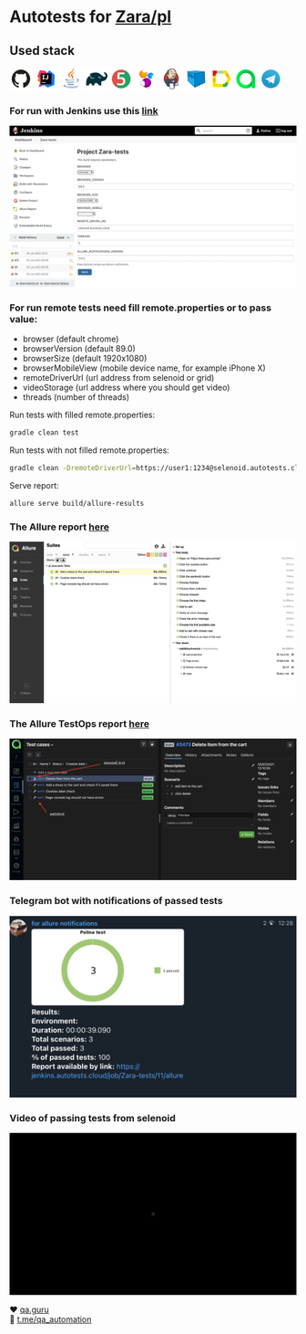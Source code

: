 # Autotests for [Zara/pl](https://www.zara.com/pl/)

## Used stack

 <img src="images/GitHub.svg" width="40" height="40">  <img src="images/IDEA.svg" width="40" height="40">
 <img src="images/JAVA.svg" width="40" height="40">  <img src="images/Gradle.svg" width="40" height="40">
 <img src="images/Junit5.svg" width="40" height="40">  <img src="images/Selenide.svg" width="40" height="40"> 
 <img src="images/Jenkins.svg" width="40" height="40">  <img src="images/Selenoid.svg" width="40" height="40">
 <img src="images/Allure Report.svg" width="40" height="40"> <img src="images/Allure TestOps.svg" width="40" height="40"> 
 <img src="images/Telegram.svg" width="40" height="40">

### For run with Jenkins use this [link](https://jenkins.autotests.cloud/job/Zara-tests/)

<img src="images/JenkinsBuild.png">

### For run remote tests need fill remote.properties or to pass value:

* browser (default chrome)
* browserVersion (default 89.0)
* browserSize (default 1920x1080)
* browserMobileView (mobile device name, for example iPhone X)
* remoteDriverUrl (url address from selenoid or grid)
* videoStorage (url address where you should get video)
* threads (number of threads)

Run tests with filled remote.properties:

```bash
gradle clean test
```

Run tests with not filled remote.properties:

```bash
gradle clean -DremoteDriverUrl=https://user1:1234@selenoid.autotests.cloud/wd/hub/ -DvideoStorage=https://selenoid.autotests.cloud/video/ -Dthreads=1 test
```

Serve report:

```bash
allure serve build/allure-results
```

### The Allure report [here](https://jenkins.autotests.cloud/job/Zara-tests/11/allure/#suites/29bfb06a8c676147f4953b815c0584af/4da31383401b59e1/)

<img src="images/AllureReport.png">

### The Allure TestOps report [here](https://allure.autotests.cloud/launch/4708)

<img src="images/allureTestOpsTestCases.png">

### Telegram bot with notifications of passed tests

<img src="images/TelegramBot.png">

### Video of passing tests from selenoid

<img src="images/selenoid video.gif">


:heart: <a target="_blank" href="https://qa.guru">qa.guru</a><br/>
:blue_heart: <a target="_blank" href="https://t.me/qa_automation">t.me/qa_automation</a>


